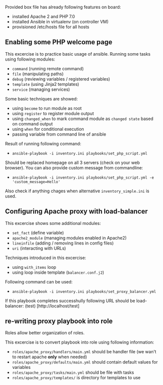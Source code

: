 Provided box file has already following features on board:
* installed Apache 2 and PHP 7.0
* installed Ansible in virtualenv (on controller VM)
* provisioned /etc/hosts file for all hosts

## Enabling some PHP welcome page

This excercise is to practice basic usage of ansible. Running some tasks using following modules:
* `command` (running remote command)
* `file` (manipulating paths)
* `debug` (reviewing variables / registered variables)
* `template` (using Jinja2 templates)
* `service` (managing services)

Some basic techniques are showed:
* using `become` to run module as root
* using `register` to register module output
* using `changed_when` to mark command module as `changed state` based on command output
* using `when` for conditional execution
* passing variable from command line of ansible

Result of running following command:
* `ansible-playbook -i inventory.ini playbooks/set_php_script.yml`

Should be replaced homepage on all 3 servers (check on your web browser).
You can also provide custom message from commandline:

* `ansible-playbook -i inventory.ini playbooks/set_php_script.yml -e 'custom_message=Hello'`

Also check if anything chages when alternative `inventory_simple.ini` is used.

## Configuring Apache proxy with load-balancer

This excercise shows some additional modules:
* `set_fact` (define variable)
* `apache2_module` (managing modules enabled in Apache2)
* `lineinfile` (adding / removing lines in config files)
* `uri` (interacting with URLs)

Techniques introduced in this excercise:
* using `with_items` loop
* using loop inside template (`balancer.conf.j2`)

Following command can be used:

* `ansible-playbook -i inventory.ini playbooks/set_proxy_balancer.yml`

If this playbook completes successhully following URL should be load-balancer: (test) [http://localhost/test]

## re-writing proxy playbook into role

Roles allow better organization of roles.

This excercise is to convert playbook into role using following information:

* `roles/apache_proxy/handlers/main.yml` should be handler file (we wan't to restart apache **only** when needed)
* `roles/apache_proxy/defaults/main.yml` should contain default values for variables
* `roles/apache_proxy/tasks/main.yml` should be file with tasks
* `roles/apache_proxy/templates/` is directory for templates to use
